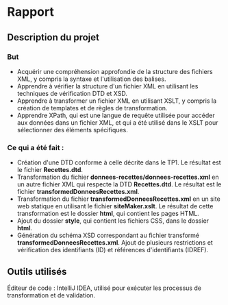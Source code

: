 # Rapport 
## Description du projet 
### But
- Acquérir une compréhension approfondie de la structure des fichiers XML, y compris la syntaxe et l'utilisation des balises.
- Apprendre à vérifier la structure d'un fichier XML en utilisant les techniques de vérification DTD et XSD.
- Apprendre à transformer un fichier XML en utilisant XSLT, y compris la création de templates et de règles de transformation.
- Apprendre XPath, qui est une langue de requête utilisée pour accéder aux données dans un fichier XML, et qui a été utilisé dans le XSLT pour sélectionner des éléments spécifiques.

### Ce qui a été fait :

- Création d'une DTD conforme à celle décrite dans le TP1. Le résultat est le fichier **Recettes.dtd**.
- Transformation du fichier **donnees-recettes/donnees-recettes.xml** en un autre fichier XML qui respecte la DTD **Recettes.dtd**. Le résultat est le fichier **transformedDonneesRecettes.xml**.
- Transformation du fichier **transformedDonneesRecettes.xml** en un site web statique en utilisant le fichier **siteMaker.xslt**. Le résultat de cette transformation est le dossier **html**, qui contient les pages HTML.
- Ajout du dossier **style**, qui contient les fichiers CSS, dans le dossier **html**.
- Génération du schéma XSD correspondant au fichier transformé **transformedDonneesRecettes.xml**. Ajout de plusieurs restrictions et vérification des identifiants (ID) et références d'identifiants (IDREF).

## Outils utilisés
Éditeur de code : IntelliJ IDEA, utilisé pour exécuter les processus de transformation et de validation.